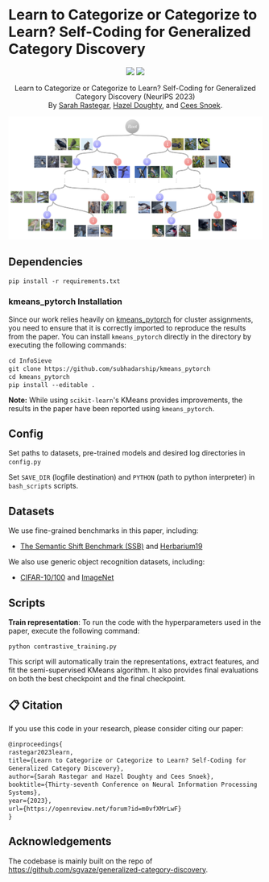 # Learn to Categorize or Categorize to Learn? Self-Coding for Generalized Category Discovery


<p align="center">
    <a href="https://openreview.net/forum?id=m0vfXMrLwF&noteId=m0vfXMrLwF"><img src="https://img.shields.io/badge/-NeurIPS%2023-blue"></a>
    <a href="https://arxiv.org/abs/2310.19776"><img src="https://img.shields.io/badge/arXiv-2310.19776-red"></a>
</p>
<p align="center">
	Learn to Categorize or Categorize to Learn? Self-Coding for Generalized Category Discovery (NeurIPS 2023)<br>
  By
  <a href="https://sarahrastegar.github.io/">Sarah Rastegar</a>, 
  <a href="https://hazeldoughty.github.io/">Hazel Doughty</a>, and 
  <a href="https://www.ceessnoek.info/">Cees Snoek</a>.
</p>

![image](assets/tree.png)




## Dependencies

```
pip install -r requirements.txt
```

### kmeans_pytorch Installation
Since our work relies heavily on [kmeans_pytorch](https://github.com/subhadarship/kmeans_pytorch) for cluster assignments, you need to ensure that it is correctly imported to reproduce the results from the paper. You can install `kmeans_pytorch` directly in the directory by executing the following commands:

```
cd InfoSieve
git clone https://github.com/subhadarship/kmeans_pytorch
cd kmeans_pytorch
pip install --editable .
```

**Note:** While using `scikit-learn`'s KMeans provides improvements, the results in the paper have been reported using `kmeans_pytorch`.

## Config

Set paths to datasets, pre-trained models and desired log directories in ```config.py```

Set ```SAVE_DIR``` (logfile destination) and ```PYTHON``` (path to python interpreter) in ```bash_scripts``` scripts.


## Datasets

We use fine-grained benchmarks in this paper, including:                                                                                                                    
                                                                                                                                                                  
* [The Semantic Shift Benchmark (SSB)](https://github.com/sgvaze/osr_closed_set_all_you_need#ssb) and [Herbarium19](https://www.kaggle.com/c/herbarium-2019-fgvc6)

We also use generic object recognition datasets, including:

* [CIFAR-10/100](https://pytorch.org/vision/stable/datasets.html) and [ImageNet](https://image-net.org/download.php)


## Scripts

**Train representation**:
To run the code with the hyperparameters used in the paper, execute the following command:

```
python contrastive_training.py
```
This script will automatically train the representations, extract features, and fit the semi-supervised KMeans algorithm. It also provides final evaluations on both the best checkpoint and the final checkpoint.

<!--```
bash bash_scripts/contrastive_train.sh
```

**Extract features**: Extract features to prepare for semi-supervised k-means. 
It will require changing the path for the model with which to extract features in ```warmup_model_dir```

```
bash bash_scripts/extract_features.sh
```

**Fit semi-supervised k-means**:

```
bash bash_scripts/k_means.sh
```

**-->

## <a name="cite"/> :clipboard: Citation

If you use this code in your research, please consider citing our paper:

```
@inproceedings{
rastegar2023learn,
title={Learn to Categorize or Categorize to Learn? Self-Coding for Generalized Category Discovery},
author={Sarah Rastegar and Hazel Doughty and Cees Snoek},
booktitle={Thirty-seventh Conference on Neural Information Processing Systems},
year={2023},
url={https://openreview.net/forum?id=m0vfXMrLwF}
}
```

## Acknowledgements

The codebase is mainly built on the repo of https://github.com/sgvaze/generalized-category-discovery.
